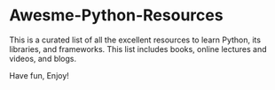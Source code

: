 # Awesme-Python-Resources

This is a curated list of all the excellent resources to learn Python, its libraries, and frameworks. This list includes books, online lectures and videos, and blogs.

Have fun, Enjoy!

